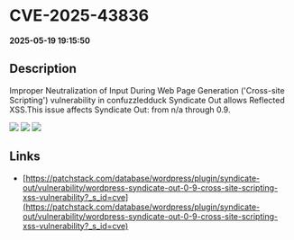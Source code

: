 # CVE-2025-43836

**2025-05-19 19:15:50**

## Description
Improper Neutralization of Input During Web Page Generation ('Cross-site Scripting') vulnerability in confuzzledduck Syndicate Out allows Reflected XSS.This issue affects Syndicate Out: from n/a through 0.9.

![](https://img.shields.io/static/v1?label=Score&message=7.1&color=red)
![](https://img.shields.io/static/v1?label=Severity&message=HIGH&color=red)
![](https://img.shields.io/static/v1?label=CWE&message=XSS&color=green)

## Links
- [https://patchstack.com/database/wordpress/plugin/syndicate-out/vulnerability/wordpress-syndicate-out-0-9-cross-site-scripting-xss-vulnerability?_s_id=cve](https://patchstack.com/database/wordpress/plugin/syndicate-out/vulnerability/wordpress-syndicate-out-0-9-cross-site-scripting-xss-vulnerability?_s_id=cve)
